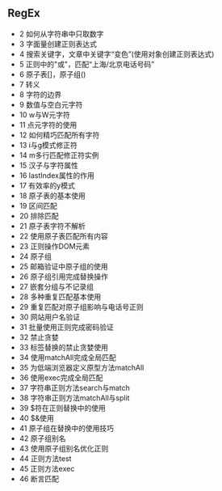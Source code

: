## RegEx

- 2 如何从字符串中只取数字
- 3 字面量创建正则表达式
- 4 搜索关键字，文章中关键字“变色”(使用对象创建正则表达式)
- 5 正则中的"或"，匹配“上海/北京电话号码”
- 6 原子表[]，原子组()
- 7 转义
- 8 字符的边界
- 9 数值与空白元字符
- 10 w与W元字符
- 11 点元字符的使用
- 12 如何精巧匹配所有字符
- 13 i与g模式修正符
- 14 m多行匹配修正符实例
- 15 汉子与字符属性
- 16 lastIndex属性的作用
- 17 有效率的y模式
- 18 原子表的基本使用
- 19 区间匹配
- 20 排除匹配
- 21 原子表字符不解析 
- 22 使用原子表匹配所有内容
- 23 正则操作DOM元素
- 24 原子组
- 25 邮箱验证中原子组的使用
- 26 原子组引用完成替换操作
- 27 嵌套分组与不记录组
- 28 多种重复匹配基本使用
- 29 重复匹配对原子组影响与电话号正则
- 30 网站用户名验证
- 31 批量使用正则完成密码验证
- 32 禁止贪婪
- 33 标签替换的禁止贪婪使用
- 34 使用matchAll完成全局匹配
- 35 为低端浏览器定义原型方法matchAll
- 36 使用exec完成全局匹配
- 37 字符串正则方法search与match
- 38 字符串正则方法matchAll与split
- 39 $符在正则替换中的使用
- 40 $&使用
- 41 原子组在替换中的使用技巧
- 42 原子组别名
- 43 使用原子组别名优化正则
- 44 正则方法test
- 45 正则方法exec
- 46 断言匹配